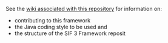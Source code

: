 See the [wiki associated with this repository](https://github.com/Access4Learning/sif3-framework-java/wiki) for information on:

* contributing to this framework
* the Java coding style to be used and
* the structure of the SIF 3 Framework reposit

